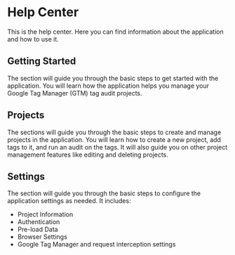 # Help Center

This is the help center. Here you can find information about the application and how to use it.

## Getting Started

The section will guide you through the basic steps to get started with the application. You will learn how the application helps you manage your Google Tag Manager (GTM) tag audit projects.

## Projects

The sections will guide you through the basic steps to create and manage projects in the application. You will learn how to create a new project, add tags to it, and run an audit on the tags. It will also guide you on other project management features like editing and deleting projects.

## Settings

The section will guide you through the basic steps to configure the application settings as needed. It includes:

- Project Information
- Authentication
- Pre-load Data
- Browser Settings
- Google Tag Manager and request interception settings
